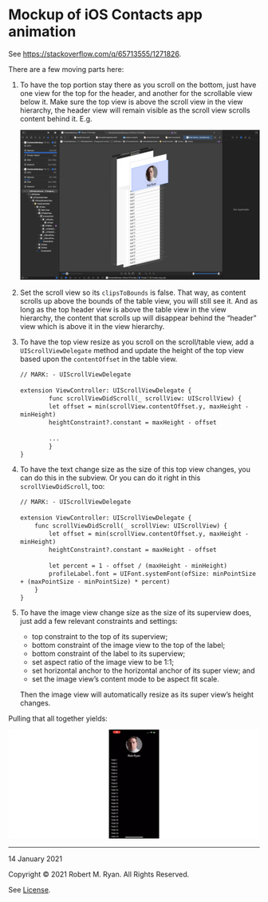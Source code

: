 #  Mockup of iOS Contacts app animation

See https://stackoverflow.com/q/65713555/1271826.

There are a few moving parts here:

1. To have the top portion stay there as you scroll on the bottom, just
have one view for the top for the header, and another for the scrollable view below 
it. Make sure the top view is above the scroll view in the view hierarchy, the
header view will remain visible as the scroll view scrolls content behind it. E.g.

    ![View hierarchy](ViewHierarchy.png)

2. Set the scroll view so its `clipsToBounds` is false. That way, as content scrolls
up above the bounds of the table view, you will still see it. And as long as the top
header view is above the table view in the view hierarchy, the content that scrolls up
will disappear behind the “header” view which is above it in the view hierarchy.

3. To have the top view resize as you scroll on the scroll/table view, add a
`UIScrollViewDelegate` method and update the height of the top view based upon
the `contentOffset` in the table view.

    ```
    // MARK: - UIScrollViewDelegate

    extension ViewController: UIScrollViewDelegate {
            func scrollViewDidScroll(_ scrollView: UIScrollView) {
            let offset = min(scrollView.contentOffset.y, maxHeight - minHeight)
            heightConstraint?.constant = maxHeight - offset

            ...
            }
    }
    ```

4. To have the text change size as the size of this top view changes, you can do this 
in the subview. Or you can do it right in this `scrollViewDidScroll`, too:

    ```
    // MARK: - UIScrollViewDelegate

    extension ViewController: UIScrollViewDelegate {
        func scrollViewDidScroll(_ scrollView: UIScrollView) {
            let offset = min(scrollView.contentOffset.y, maxHeight - minHeight)
            heightConstraint?.constant = maxHeight - offset

            let percent = 1 - offset / (maxHeight - minHeight)
            profileLabel.font = UIFont.systemFont(ofSize: minPointSize + (maxPointSize - minPointSize) * percent)
        }
    }
    ```

5. To have the image view change size as the size of its superview does, just add a few
relevant constraints and settings:

    - top constraint to the top of its superview;
    - bottom constraint of the image view to the top of the label;
    - bottom constraint of the label to its superview;
    - set aspect ratio of the image view to be 1:1;
    - set horizontal anchor to the horizontal anchor of its super view; and
    - set the image view’s content mode to be aspect fit scale.

    Then the image view will automatically resize as its super view’s height changes.

Pulling that all together yields:

![Example](Example.gif)

---

14 January 2021

Copyright © 2021 Robert M. Ryan. All Rights Reserved.

See [License](LICENSE.md).
